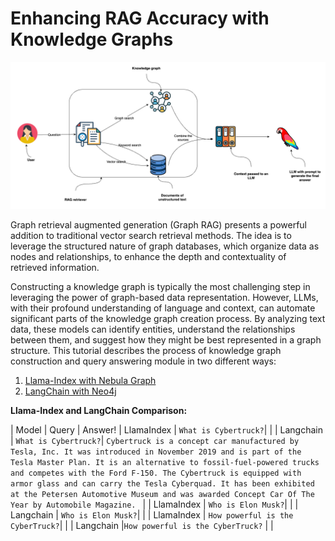 # Enhancing RAG Accuracy with Knowledge Graphs

![plot](./Graph_RAG.png)

Graph retrieval augmented generation (Graph RAG) presents a powerful addition to traditional vector search retrieval methods. The idea is to leverage the structured nature of graph databases, which organize data as nodes and relationships, to enhance the depth and contextuality of retrieved information.

Constructing a knowledge graph is typically the most challenging step in leveraging the power of graph-based data representation. However, LLMs, with their profound understanding of language and context, can automate significant parts of the knowledge graph creation process. By analyzing text data, these models can identify entities, understand the relationships between them, and suggest how they might be best represented in a graph structure. This tutorial describes the process of knowledge graph construction and query answering module in two different ways: <br>
 1) [Llama-Index with Nebula Graph](https://github.com/fatemehsrz/RAG_Knowledge_Graph/blob/main/LlamaIndex_KG_Nebula.ipynb) <br>
 2) [LangChain with Neo4j](https://github.com/fatemehsrz/RAG_Knowledge_Graph/blob/main/Langchian_KG_Neo4j.ipynb)
 
**Llama-Index and LangChain Comparison:**

| Model | Query | Answer!
| LlamaIndex | `What is Cybertruck?`| |
| Langchain | `What is Cybertruck?`| `Cybertruck is a concept car manufactured by Tesla, Inc. It was introduced in November 2019 and is part of the Tesla Master Plan. It is an alternative to fossil-fuel-powered trucks and competes with the Ford F-150. The Cybertruck is equipped with armor glass and can carry the Tesla Cyberquad. It has been exhibited at the Petersen Automotive Museum and was awarded Concept Car Of The Year by Automobile Magazine.
` |
| LlamaIndex | `Who is Elon Musk?`| |
| Langchain | `Who is Elon Musk?`|  |
| LlamaIndex | `How powerful is the CyberTruck?`| |
| Langchain |`How powerful is the CyberTruck?` |  |
 



